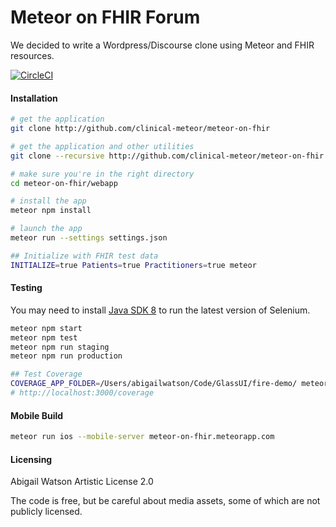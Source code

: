 # Meteor on FHIR Forum
We decided to write a Wordpress/Discourse clone using Meteor and FHIR resources.  

[![CircleCI](https://circleci.com/gh/clinical-meteor/meteor-on-fhir/tree/master.svg?style=svg)](https://circleci.com/gh/clinical-meteor/meteor-on-fhir/tree/master)  


#### Installation

```sh
# get the application
git clone http://github.com/clinical-meteor/meteor-on-fhir

# get the application and other utilities
git clone --recursive http://github.com/clinical-meteor/meteor-on-fhir

# make sure you're in the right directory
cd meteor-on-fhir/webapp

# install the app
meteor npm install

# launch the app
meteor run --settings settings.json

## Initialize with FHIR test data
INITIALIZE=true Patients=true Practitioners=true meteor
```


#### Testing    
You may need to install [Java SDK 8](http://www.oracle.com/technetwork/java/javase/downloads/jdk8-downloads-2133151.html) to run the latest version of Selenium.

```sh
meteor npm start
meteor npm test
meteor npm run staging
meteor npm run production

## Test Coverage
COVERAGE_APP_FOLDER=/Users/abigailwatson/Code/GlassUI/fire-demo/ meteor npm run-script coverage
# http://localhost:3000/coverage
```

#### Mobile Build  

```sh
meteor run ios --mobile-server meteor-on-fhir.meteorapp.com
```    



#### Licensing

Abigail Watson
Artistic License 2.0

The code is free, but be careful about media assets, some of which are not publicly licensed.  
